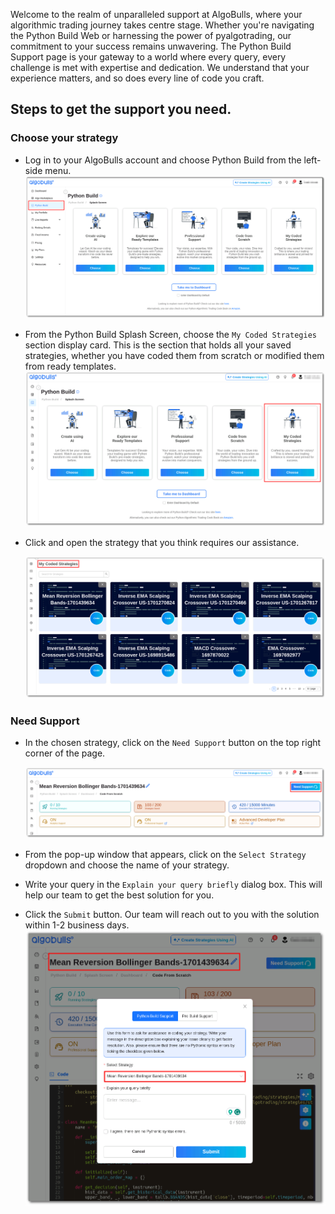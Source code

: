 Welcome to the realm of unparalleled support at AlgoBulls, where your algorithmic trading journey takes centre stage. Whether you're navigating the Python Build Web or harnessing the power of pyalgotrading, our commitment to your success remains unwavering. The Python Build Support page is your gateway to a world where every query, every challenge is met with expertise and dedication. We understand that your experience matters, and so does every line of code you craft.
## Steps to get the support you need.
### Choose your strategy

- Log in to your AlgoBulls account and choose Python Build from the left-side menu.
    [![pythonbuild](../python_build/imgs_v2/home_screen_with_Python_Build_selected.png "Click to Enlarge or Ctrl+Click to open in a new Tab")](../python_build/imgs_v2/home_screen_with_Python_Build_selected.png)
- From the Python Build Splash Screen, choose the `My Coded Strategies` section display card. This is the section that holds all your saved strategies, whether you have coded them from scratch or modified them from ready templates.
    [![pythonbuild](../python_build/imgs_v2/Splash_Screen_with_focus_on_My_Coded_Strategies.png "Click to Enlarge or Ctrl+Click to open in a new Tab")](../python_build/imgs_v2/Splash_Screen_with_focus_on_My_Coded_Strategies.png)
- Click and open the strategy that you think requires our assistance.

    [![pythonbuild](../python_build/imgs_v2/My_Coded_Strategies_section_with_the_saved_strategies.png "Click to Enlarge or Ctrl+Click to open in a new Tab")](../python_build/imgs_v2/My_Coded_Strategies_section_with_the_saved_strategies.png)

### Need Support 
- In the chosen strategy, click on the `Need Support` button on the top right corner of the page.

    [![pythonbuild](../python_build/imgs_v2/python_build_need_support.png "Click to Enlarge or Ctrl+Click to open in a new Tab")](../python_build/imgs_v2/python_build_need_support.png)

- From the pop-up window that appears, click on the `Select Strategy` dropdown and choose the name of your strategy.
- Write your query in the `Explain your query briefly` dialog box. This will help our team to get the best solution for you.

- Click the `Submit` button. Our team will reach out to you with the solution within 1-2 business days.
    [![pythonbuild](../python_build/imgs_v2/python_build_select_strategy.png "Click to Enlarge or Ctrl+Click to open in a new Tab")](../python_build/imgs_v2/python_build_select_strategy.png)